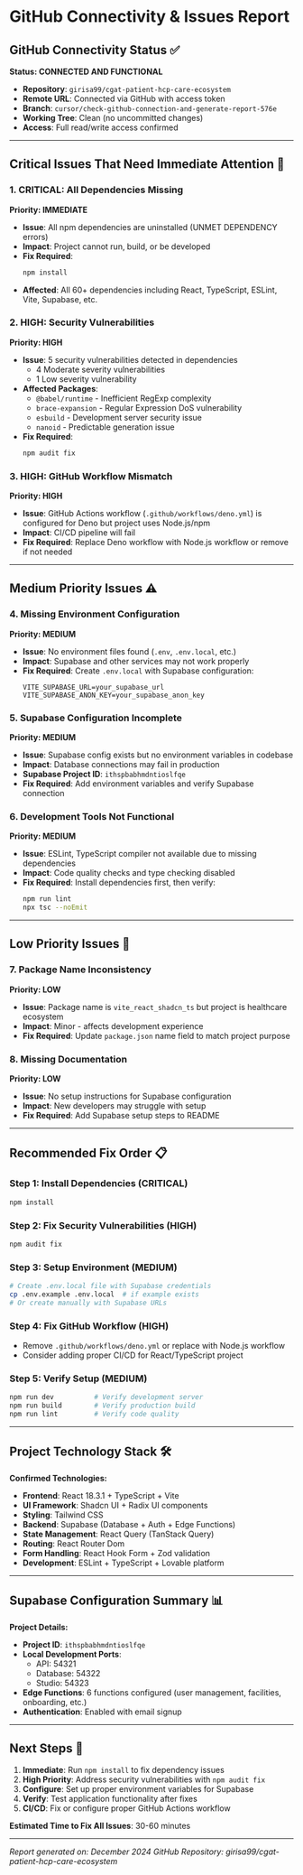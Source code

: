 # GitHub Connectivity & Issues Report

## GitHub Connectivity Status ✅

**Status: CONNECTED AND FUNCTIONAL**

- **Repository**: `girisa99/cgat-patient-hcp-care-ecosystem`
- **Remote URL**: Connected via GitHub with access token
- **Branch**: `cursor/check-github-connection-and-generate-report-576e`
- **Working Tree**: Clean (no uncommitted changes)
- **Access**: Full read/write access confirmed

---

## Critical Issues That Need Immediate Attention 🚨

### 1. **CRITICAL: All Dependencies Missing**
**Priority: IMMEDIATE**
- **Issue**: All npm dependencies are uninstalled (UNMET DEPENDENCY errors)
- **Impact**: Project cannot run, build, or be developed
- **Fix Required**:
  ```bash
  npm install
  ```
- **Affected**: All 60+ dependencies including React, TypeScript, ESLint, Vite, Supabase, etc.

### 2. **HIGH: Security Vulnerabilities**
**Priority: HIGH**
- **Issue**: 5 security vulnerabilities detected in dependencies
  - 4 Moderate severity vulnerabilities
  - 1 Low severity vulnerability
- **Affected Packages**:
  - `@babel/runtime` - Inefficient RegExp complexity
  - `brace-expansion` - Regular Expression DoS vulnerability
  - `esbuild` - Development server security issue
  - `nanoid` - Predictable generation issue
- **Fix Required**:
  ```bash
  npm audit fix
  ```

### 3. **HIGH: GitHub Workflow Mismatch**
**Priority: HIGH**
- **Issue**: GitHub Actions workflow (`.github/workflows/deno.yml`) is configured for Deno but project uses Node.js/npm
- **Impact**: CI/CD pipeline will fail
- **Fix Required**: Replace Deno workflow with Node.js workflow or remove if not needed

---

## Medium Priority Issues ⚠️

### 4. **Missing Environment Configuration**
**Priority: MEDIUM**
- **Issue**: No environment files found (`.env`, `.env.local`, etc.)
- **Impact**: Supabase and other services may not work properly
- **Fix Required**: Create `.env.local` with Supabase configuration:
  ```env
  VITE_SUPABASE_URL=your_supabase_url
  VITE_SUPABASE_ANON_KEY=your_supabase_anon_key
  ```

### 5. **Supabase Configuration Incomplete**
**Priority: MEDIUM**
- **Issue**: Supabase config exists but no environment variables in codebase
- **Impact**: Database connections may fail in production
- **Supabase Project ID**: `ithspbabhmdntioslfqe`
- **Fix Required**: Add environment variables and verify Supabase connection

### 6. **Development Tools Not Functional**
**Priority: MEDIUM**
- **Issue**: ESLint, TypeScript compiler not available due to missing dependencies
- **Impact**: Code quality checks and type checking disabled
- **Fix Required**: Install dependencies first, then verify:
  ```bash
  npm run lint
  npx tsc --noEmit
  ```

---

## Low Priority Issues 📝

### 7. **Package Name Inconsistency**
**Priority: LOW**
- **Issue**: Package name is `vite_react_shadcn_ts` but project is healthcare ecosystem
- **Impact**: Minor - affects development experience
- **Fix Required**: Update `package.json` name field to match project purpose

### 8. **Missing Documentation**
**Priority: LOW**
- **Issue**: No setup instructions for Supabase configuration
- **Impact**: New developers may struggle with setup
- **Fix Required**: Add Supabase setup steps to README

---

## Recommended Fix Order 📋

### Step 1: Install Dependencies (CRITICAL)
```bash
npm install
```

### Step 2: Fix Security Vulnerabilities (HIGH)
```bash
npm audit fix
```

### Step 3: Setup Environment (MEDIUM)
```bash
# Create .env.local file with Supabase credentials
cp .env.example .env.local  # if example exists
# Or create manually with Supabase URLs
```

### Step 4: Fix GitHub Workflow (HIGH)
- Remove `.github/workflows/deno.yml` or replace with Node.js workflow
- Consider adding proper CI/CD for React/TypeScript project

### Step 5: Verify Setup (MEDIUM)
```bash
npm run dev          # Verify development server
npm run build        # Verify production build
npm run lint         # Verify code quality
```

---

## Project Technology Stack 🛠️

**Confirmed Technologies:**
- **Frontend**: React 18.3.1 + TypeScript + Vite
- **UI Framework**: Shadcn UI + Radix UI components
- **Styling**: Tailwind CSS
- **Backend**: Supabase (Database + Auth + Edge Functions)
- **State Management**: React Query (TanStack Query)
- **Routing**: React Router Dom
- **Form Handling**: React Hook Form + Zod validation
- **Development**: ESLint + TypeScript + Lovable platform

---

## Supabase Configuration Summary 📊

**Project Details:**
- **Project ID**: `ithspbabhmdntioslfqe`
- **Local Development Ports**: 
  - API: 54321
  - Database: 54322
  - Studio: 54323
- **Edge Functions**: 6 functions configured (user management, facilities, onboarding, etc.)
- **Authentication**: Enabled with email signup

---

## Next Steps 🚀

1. **Immediate**: Run `npm install` to fix dependency issues
2. **High Priority**: Address security vulnerabilities with `npm audit fix`
3. **Configure**: Set up proper environment variables for Supabase
4. **Verify**: Test application functionality after fixes
5. **CI/CD**: Fix or configure proper GitHub Actions workflow

**Estimated Time to Fix All Issues**: 30-60 minutes

---

*Report generated on: December 2024*
*GitHub Repository: girisa99/cgat-patient-hcp-care-ecosystem*